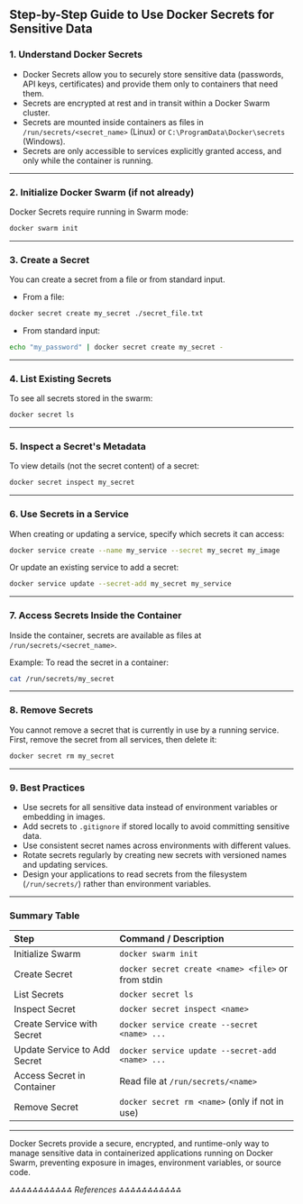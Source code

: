## Step-by-Step Guide to Use Docker Secrets for Sensitive Data

### 1. Understand Docker Secrets

- Docker Secrets allow you to securely store sensitive data (passwords, API keys, certificates) and provide them only to containers that need them.
- Secrets are encrypted at rest and in transit within a Docker Swarm cluster.
- Secrets are mounted inside containers as files in `/run/secrets/<secret_name>` (Linux) or `C:\ProgramData\Docker\secrets` (Windows).
- Secrets are only accessible to services explicitly granted access, and only while the container is running.

---

### 2. Initialize Docker Swarm (if not already)

Docker Secrets require running in Swarm mode:

```bash
docker swarm init
```


---

### 3. Create a Secret

You can create a secret from a file or from standard input.

- From a file:

```bash
docker secret create my_secret ./secret_file.txt
```

- From standard input:

```bash
echo "my_password" | docker secret create my_secret -
```


---

### 4. List Existing Secrets

To see all secrets stored in the swarm:

```bash
docker secret ls
```


---

### 5. Inspect a Secret's Metadata

To view details (not the secret content) of a secret:

```bash
docker secret inspect my_secret
```


---

### 6. Use Secrets in a Service

When creating or updating a service, specify which secrets it can access:

```bash
docker service create --name my_service --secret my_secret my_image
```

Or update an existing service to add a secret:

```bash
docker service update --secret-add my_secret my_service
```


---

### 7. Access Secrets Inside the Container

Inside the container, secrets are available as files at `/run/secrets/<secret_name>`.

Example: To read the secret in a container:

```bash
cat /run/secrets/my_secret
```


---

### 8. Remove Secrets

You cannot remove a secret that is currently in use by a running service. First, remove the secret from all services, then delete it:

```bash
docker secret rm my_secret
```


---

### 9. Best Practices

- Use secrets for all sensitive data instead of environment variables or embedding in images.
- Add secrets to `.gitignore` if stored locally to avoid committing sensitive data.
- Use consistent secret names across environments with different values.
- Rotate secrets regularly by creating new secrets with versioned names and updating services.
- Design your applications to read secrets from the filesystem (`/run/secrets/`) rather than environment variables.

---

### Summary Table

| Step | Command / Description |
| :-- | :-- |
| Initialize Swarm | `docker swarm init` |
| Create Secret | `docker secret create <name> <file>` or from stdin |
| List Secrets | `docker secret ls` |
| Inspect Secret | `docker secret inspect <name>` |
| Create Service with Secret | `docker service create --secret <name> ...` |
| Update Service to Add Secret | `docker service update --secret-add <name> ...` |
| Access Secret in Container | Read file at `/run/secrets/<name>` |
| Remove Secret | `docker secret rm <name>` (only if not in use) |


---

Docker Secrets provide a secure, encrypted, and runtime-only way to manage sensitive data in containerized applications running on Docker Swarm, preventing exposure in images, environment variables, or source code.

*⁂⁂⁂⁂⁂⁂⁂⁂⁂⁂⁂ References ⁂⁂⁂⁂⁂⁂⁂⁂⁂⁂⁂*

[^1]: https://docs.docker.com/engine/swarm/secrets/

[^2]: https://spacelift.io/blog/docker-secrets

[^3]: https://semaphoreci.com/blog/docker-secrets-management

[^4]: https://labex.io/tutorials/docker-how-to-use-docker-secret-create-command-to-manage-sensitive-data-555220

[^5]: https://blog.gitguardian.com/how-to-handle-secrets-in-docker/

[^6]: https://beaglesecurity.com/blog/article/secrets-in-docker.html

[^7]: https://www.youtube.com/watch?v=SHD8Bl0jEfE

